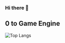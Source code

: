 ### Hi there 👋
## 0 to Game Engine
![Top Langs](https://github-readme-stats.vercel.app/api/top-langs/?username=GusT177&hide_progress=true)
